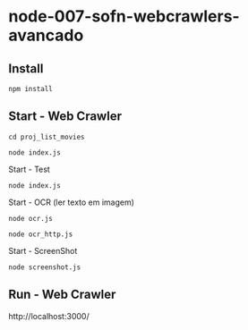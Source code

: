 # node-007-sofn-webcrawlers-avancado

Install
-----

``npm install``

Start - Web Crawler
-----

``cd proj_list_movies``

``node index.js``

Start - Test

``node index.js``

Start - OCR (ler texto em imagem)

``node ocr.js``

``node ocr_http.js``

Start - ScreenShot

``node screenshot.js``

Run - Web Crawler
-----

http://localhost:3000/